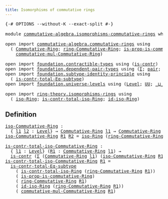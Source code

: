 ```yaml
---
title: Isomorphisms of commutative rings
---
```


<pre class="Agda"><a id="59" class="Symbol">{-#</a> <a id="63" class="Keyword">OPTIONS</a> <a id="71" class="Pragma">--without-K</a> <a id="83" class="Pragma">--exact-split</a> <a id="97" class="Symbol">#-}</a>

<a id="102" class="Keyword">module</a> <a id="109" href="commutative-algebra.isomorphisms-commutative-rings.html" class="Module">commutative-algebra.isomorphisms-commutative-rings</a> <a id="160" class="Keyword">where</a>

<a id="167" class="Keyword">open</a> <a id="172" class="Keyword">import</a> <a id="179" href="commutative-algebra.commutative-rings.html" class="Module">commutative-algebra.commutative-rings</a> <a id="217" class="Keyword">using</a>
  <a id="225" class="Symbol">(</a> <a id="227" href="commutative-algebra.commutative-rings.html#1518" class="Function">Commutative-Ring</a><a id="243" class="Symbol">;</a> <a id="245" href="commutative-algebra.commutative-rings.html#1680" class="Function">ring-Commutative-Ring</a><a id="266" class="Symbol">;</a> <a id="268" href="commutative-algebra.commutative-rings.html#1276" class="Function">is-prop-is-commutative-Ring</a><a id="295" class="Symbol">;</a>
    <a id="301" href="commutative-algebra.commutative-rings.html#5539" class="Function">commutative-mul-Commutative-Ring</a><a id="333" class="Symbol">)</a>

<a id="336" class="Keyword">open</a> <a id="341" class="Keyword">import</a> <a id="348" href="foundation.contractible-types.html" class="Module">foundation.contractible-types</a> <a id="378" class="Keyword">using</a> <a id="384" class="Symbol">(</a><a id="385" href="foundation-core.contractible-types.html#1006" class="Function">is-contr</a><a id="393" class="Symbol">)</a>
<a id="395" class="Keyword">open</a> <a id="400" class="Keyword">import</a> <a id="407" href="foundation.dependent-pair-types.html" class="Module">foundation.dependent-pair-types</a> <a id="439" class="Keyword">using</a> <a id="445" class="Symbol">(</a><a id="446" href="foundation-core.dependent-pair-types.html#515" class="Record">Σ</a><a id="447" class="Symbol">;</a> <a id="449" href="foundation-core.dependent-pair-types.html#588" class="InductiveConstructor">pair</a><a id="453" class="Symbol">;</a> <a id="455" href="foundation-core.dependent-pair-types.html#605" class="Field">pr1</a><a id="458" class="Symbol">;</a> <a id="460" href="foundation-core.dependent-pair-types.html#617" class="Field">pr2</a><a id="463" class="Symbol">)</a>
<a id="465" class="Keyword">open</a> <a id="470" class="Keyword">import</a> <a id="477" href="foundation.subtype-identity-principle.html" class="Module">foundation.subtype-identity-principle</a> <a id="515" class="Keyword">using</a>
  <a id="523" class="Symbol">(</a> <a id="525" href="foundation-core.subtype-identity-principle.html#1586" class="Function">is-contr-total-Eq-subtype</a><a id="550" class="Symbol">)</a>
<a id="552" class="Keyword">open</a> <a id="557" class="Keyword">import</a> <a id="564" href="foundation.universe-levels.html" class="Module">foundation.universe-levels</a> <a id="591" class="Keyword">using</a> <a id="597" class="Symbol">(</a><a id="598" href="Agda.Primitive.html#597" class="Postulate">Level</a><a id="603" class="Symbol">;</a> <a id="605" href="foundation-core.universe-levels.html#235" class="Primitive">UU</a><a id="607" class="Symbol">;</a> <a id="609" href="Agda.Primitive.html#810" class="Primitive Operator">_⊔_</a><a id="612" class="Symbol">)</a>

<a id="615" class="Keyword">open</a> <a id="620" class="Keyword">import</a> <a id="627" href="ring-theory.isomorphisms-rings.html" class="Module">ring-theory.isomorphisms-rings</a> <a id="658" class="Keyword">using</a>
  <a id="666" class="Symbol">(</a> <a id="668" href="ring-theory.isomorphisms-rings.html#5885" class="Function">iso-Ring</a><a id="676" class="Symbol">;</a> <a id="678" href="ring-theory.isomorphisms-rings.html#14421" class="Function">is-contr-total-iso-Ring</a><a id="701" class="Symbol">;</a> <a id="703" href="ring-theory.isomorphisms-rings.html#6836" class="Function">id-iso-Ring</a><a id="714" class="Symbol">)</a>
</pre>
## Definition

<pre class="Agda"><a id="iso-Commutative-Ring"></a><a id="744" href="commutative-algebra.isomorphisms-commutative-rings.html#744" class="Function">iso-Commutative-Ring</a> <a id="765" class="Symbol">:</a>
  <a id="769" class="Symbol">{</a> <a id="771" href="commutative-algebra.isomorphisms-commutative-rings.html#771" class="Bound">l1</a> <a id="774" href="commutative-algebra.isomorphisms-commutative-rings.html#774" class="Bound">l2</a> <a id="777" class="Symbol">:</a> <a id="779" href="Agda.Primitive.html#597" class="Postulate">Level</a><a id="784" class="Symbol">}</a> <a id="786" class="Symbol">→</a> <a id="788" href="commutative-algebra.commutative-rings.html#1518" class="Function">Commutative-Ring</a> <a id="805" href="commutative-algebra.isomorphisms-commutative-rings.html#771" class="Bound">l1</a> <a id="808" class="Symbol">→</a> <a id="810" href="commutative-algebra.commutative-rings.html#1518" class="Function">Commutative-Ring</a> <a id="827" href="commutative-algebra.isomorphisms-commutative-rings.html#774" class="Bound">l2</a> <a id="830" class="Symbol">→</a> <a id="832" href="foundation-core.universe-levels.html#235" class="Primitive">UU</a> <a id="835" class="Symbol">(</a><a id="836" href="commutative-algebra.isomorphisms-commutative-rings.html#771" class="Bound">l1</a> <a id="839" href="Agda.Primitive.html#810" class="Primitive Operator">⊔</a> <a id="841" href="commutative-algebra.isomorphisms-commutative-rings.html#774" class="Bound">l2</a><a id="843" class="Symbol">)</a>
<a id="845" href="commutative-algebra.isomorphisms-commutative-rings.html#744" class="Function">iso-Commutative-Ring</a> <a id="866" href="commutative-algebra.isomorphisms-commutative-rings.html#866" class="Bound">R1</a> <a id="869" href="commutative-algebra.isomorphisms-commutative-rings.html#869" class="Bound">R2</a> <a id="872" class="Symbol">=</a> <a id="874" href="ring-theory.isomorphisms-rings.html#5885" class="Function">iso-Ring</a> <a id="883" class="Symbol">(</a><a id="884" href="commutative-algebra.commutative-rings.html#1680" class="Function">ring-Commutative-Ring</a> <a id="906" href="commutative-algebra.isomorphisms-commutative-rings.html#866" class="Bound">R1</a><a id="908" class="Symbol">)</a> <a id="910" class="Symbol">(</a><a id="911" href="commutative-algebra.commutative-rings.html#1680" class="Function">ring-Commutative-Ring</a> <a id="933" href="commutative-algebra.isomorphisms-commutative-rings.html#869" class="Bound">R2</a><a id="935" class="Symbol">)</a>

<a id="is-contr-total-iso-Commutative-Ring"></a><a id="938" href="commutative-algebra.isomorphisms-commutative-rings.html#938" class="Function">is-contr-total-iso-Commutative-Ring</a> <a id="974" class="Symbol">:</a>
  <a id="978" class="Symbol">{</a> <a id="980" href="commutative-algebra.isomorphisms-commutative-rings.html#980" class="Bound">l1</a> <a id="983" class="Symbol">:</a> <a id="985" href="Agda.Primitive.html#597" class="Postulate">Level</a><a id="990" class="Symbol">}</a> <a id="992" class="Symbol">(</a><a id="993" href="commutative-algebra.isomorphisms-commutative-rings.html#993" class="Bound">R1</a> <a id="996" class="Symbol">:</a> <a id="998" href="commutative-algebra.commutative-rings.html#1518" class="Function">Commutative-Ring</a> <a id="1015" href="commutative-algebra.isomorphisms-commutative-rings.html#980" class="Bound">l1</a><a id="1017" class="Symbol">)</a> <a id="1019" class="Symbol">→</a>
  <a id="1023" href="foundation-core.contractible-types.html#1006" class="Function">is-contr</a> <a id="1032" class="Symbol">(</a><a id="1033" href="foundation-core.dependent-pair-types.html#515" class="Record">Σ</a> <a id="1035" class="Symbol">(</a><a id="1036" href="commutative-algebra.commutative-rings.html#1518" class="Function">Commutative-Ring</a> <a id="1053" href="commutative-algebra.isomorphisms-commutative-rings.html#980" class="Bound">l1</a><a id="1055" class="Symbol">)</a> <a id="1057" class="Symbol">(</a><a id="1058" href="commutative-algebra.isomorphisms-commutative-rings.html#744" class="Function">iso-Commutative-Ring</a> <a id="1079" href="commutative-algebra.isomorphisms-commutative-rings.html#993" class="Bound">R1</a><a id="1081" class="Symbol">))</a>
<a id="1084" href="commutative-algebra.isomorphisms-commutative-rings.html#938" class="Function">is-contr-total-iso-Commutative-Ring</a> <a id="1120" href="commutative-algebra.isomorphisms-commutative-rings.html#1120" class="Bound">R1</a> <a id="1123" class="Symbol">=</a>
  <a id="1127" href="foundation-core.subtype-identity-principle.html#1586" class="Function">is-contr-total-Eq-subtype</a>
    <a id="1157" class="Symbol">(</a> <a id="1159" href="ring-theory.isomorphisms-rings.html#14421" class="Function">is-contr-total-iso-Ring</a> <a id="1183" class="Symbol">(</a><a id="1184" href="commutative-algebra.commutative-rings.html#1680" class="Function">ring-Commutative-Ring</a> <a id="1206" href="commutative-algebra.isomorphisms-commutative-rings.html#1120" class="Bound">R1</a><a id="1208" class="Symbol">))</a>
    <a id="1215" class="Symbol">(</a> <a id="1217" href="commutative-algebra.commutative-rings.html#1276" class="Function">is-prop-is-commutative-Ring</a><a id="1244" class="Symbol">)</a>
    <a id="1250" class="Symbol">(</a> <a id="1252" href="commutative-algebra.commutative-rings.html#1680" class="Function">ring-Commutative-Ring</a> <a id="1274" href="commutative-algebra.isomorphisms-commutative-rings.html#1120" class="Bound">R1</a><a id="1276" class="Symbol">)</a>
    <a id="1282" class="Symbol">(</a> <a id="1284" href="ring-theory.isomorphisms-rings.html#6836" class="Function">id-iso-Ring</a> <a id="1296" class="Symbol">(</a><a id="1297" href="commutative-algebra.commutative-rings.html#1680" class="Function">ring-Commutative-Ring</a> <a id="1319" href="commutative-algebra.isomorphisms-commutative-rings.html#1120" class="Bound">R1</a><a id="1321" class="Symbol">))</a>
    <a id="1328" class="Symbol">(</a> <a id="1330" href="commutative-algebra.commutative-rings.html#5539" class="Function">commutative-mul-Commutative-Ring</a> <a id="1363" href="commutative-algebra.isomorphisms-commutative-rings.html#1120" class="Bound">R1</a><a id="1365" class="Symbol">)</a>
</pre>